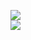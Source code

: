 [![](https://img.shields.io/badge/Made%20With-Github%20Spray-lightgrey.svg?style=for-the-badge&logo=github)](https://github.com/Annihil/github-spray#9907)  
[![](https://i.imgur.com/2DrTn0Z.gif)](https://github.com/Annihil/github-spray)